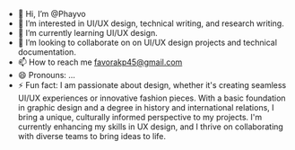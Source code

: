 - 👋 Hi, I’m @Phayvo
- 👀 I’m interested in UI/UX design, technical writing, and research writing.
- 🌱 I’m currently learning UI/UX design.
- 💞️ I’m looking to collaborate on on UI/UX design projects and technical documentation.
- 📫 How to reach me favorakp45@gmail.com
- 😄 Pronouns: ...
- ⚡ Fun fact: I am passionate about design, whether it's creating seamless UI/UX experiences or innovative fashion pieces. With a basic foundation in graphic design and a degree in history and international relations, I bring a unique, culturally informed perspective to my projects. I'm currently enhancing my skills in UX design, and I thrive on collaborating with diverse teams to bring ideas to life.

<!---
Phayvo/Phayvo is a ✨ special ✨ repository because its `README.md` (this file) appears on your GitHub profile.
You can click the Preview link to take a look at your changes.
--->

